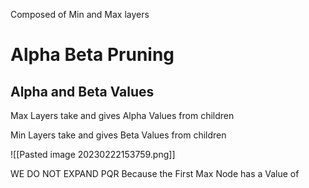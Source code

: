 Composed of Min and Max layers

# Alpha Beta Pruning

## Alpha and Beta Values

Max Layers take and gives Alpha Values from children

Min Layers take and gives Beta Values from children

![[Pasted image 20230222153759.png]]

WE DO NOT EXPAND PQR Because the First Max Node has a Value of 